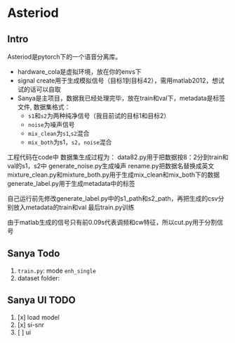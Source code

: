 # Asteriod

## Intro

Asteriod是pytorch下的一个语音分离库。

- hardware_cola是虚拟环境，放在你的envs下
- signal create用于生成模拟信号（目标1到目标42），需用matlab2012，想试试的话可以自取
- Sanya是主项目，数据我已经处理完毕，放在train和val下，metadata是标签文件, 数据集格式：
  - `s1`和`s2`为两种纯净信号（我目前试的目标1和目标2）
  - `noise`为噪声信号
  - `mix_clean`为`s1`,`s2`混合
  - `mix_both`为s1，`s2`，`noise`混合

工程代码在code中
数据集生成过程为：
data82.py用于把数据按8：2分到train和val的s1，s2中
generate_noise.py生成噪声
rename.py把数据名替换成英文
mixture_clean.py和mixture_both.py用于生成mix_clean和mix_both下的数据
generate_label.py用于生成metadata中的标签

自己运行前先修改generate_label.py中的s1_path和s2_path，再把生成的csv分别放入metadata的train和val
最后train.py训练

由于matlab生成的信号只有前0.09s代表调频和cw特征，所以cut.py用于分割信号

## Sanya Todo

1. `train.py`: mode `enh_single`
2. dataset folder:

## Sanya UI TODO

1. [x] load model
2. [x] si-snr
3. [ ] ui
